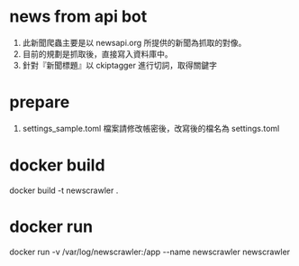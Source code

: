 # news from api bot
1. 此新聞爬蟲主要是以 newsapi.org 所提供的新聞為抓取的對像。
2. 目前的規劃是抓取後，直接寫入資料庫中。
3. 針對『新聞標題』以 ckiptagger 進行切詞，取得關鍵字

# prepare
1. settings_sample.toml 檔案請修改帳密後，改寫後的檔名為 settings.toml

# docker build
docker build -t newscrawler .

# docker run
docker run -v /var/log/newscrawler:/app --name newscrawler newscrawler
